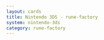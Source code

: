```yaml
---
layout: cards
title: Nintendo 3DS - rune-factory
system: nintendo-3ds
category: rune-factory
---
```

